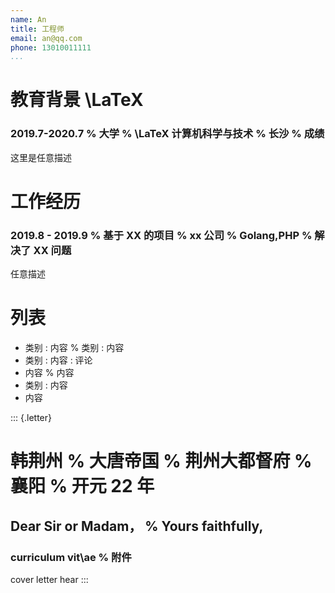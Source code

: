 ```yaml
---
name: An
title: 工程师
email: an@qq.com
phone: 13010011111
...
```


# 教育背景 \LaTeX

### 2019.7-2020.7 % 大学 % \LaTeX 计算机科学与技术  % 长沙 % 成绩
这里是任意描述

# 工作经历

### 2019.8 - 2019.9 % 基于 XX 的项目 % xx 公司 % Golang,PHP % 解决了 XX 问题
任意描述

# 列表

- 类别 : 内容 % 类别 : 内容
- 类别 : 内容 : 评论
- 内容 % 内容
- 类别 : 内容
- 内容

::: {.letter}
# 韩荆州 % 大唐帝国 % 荆州大都督府 % 襄阳 % 开元 22 年
## Dear Sir or Madam， % Yours faithfully,
### curriculum vit\ae % 附件

cover letter hear
:::